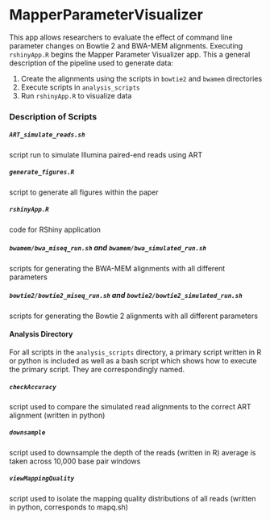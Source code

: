 # MapperParameterVisualizer
This app allows researchers to evaluate the effect of command line parameter changes on Bowtie 2 and BWA-MEM alignments. Executing `rshinyApp.R` begins the Mapper Parameter Visualizer app. This a general description of the pipeline used to generate data:
 1. Create the alignments using the scripts in `bowtie2` and `bwamem` directories
 2. Execute scripts in `analysis_scripts`
 3. Run `rshinyApp.R` to visualize data

### Description of Scripts
##### `ART_simulate_reads.sh`
script run to simulate Illumina paired-end reads using ART

##### `generate_figures.R`
script to generate all figures within the paper

##### `rshinyApp.R`
code for RShiny application

##### `bwamem/bwa_miseq_run.sh` and `bwamem/bwa_simulated_run.sh`
scripts for generating the BWA-MEM alignments with all different parameters

##### `bowtie2/bowtie2_miseq_run.sh` and `bowtie2/bowtie2_simulated_run.sh`
scripts for generating the Bowtie 2 alignments with all different parameters

#### Analysis Directory
For all scripts in the `analysis_scripts` directory, a primary script written in R or python is included as well as a bash script which shows how to execute the primary script. They are correspondingly named.

##### `checkAccuracy`
script used to compare the simulated read alignments to the correct ART alignment (written in python)

##### `downsample`
script used to downsample the depth of the reads (written in R)
average is taken across 10,000 base pair windows

##### `viewMappingQuality`
script used to isolate the mapping quality distributions of all reads (written in python, corresponds to mapq.sh)
